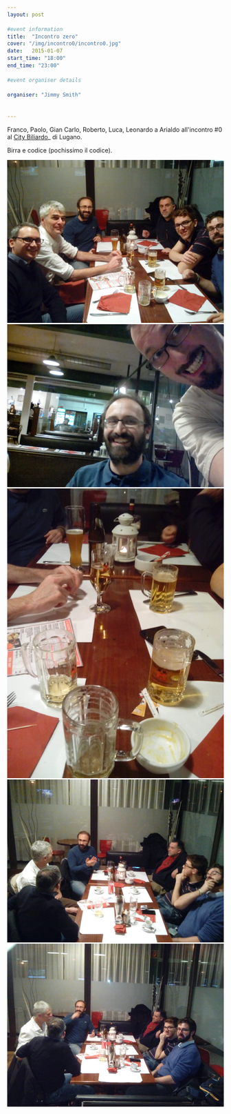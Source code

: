 ```yaml
---
layout: post

#event information
title:  "Incontro zero"
cover: "/img/incontro0/incontro0.jpg"
date:   2015-01-07
start_time: "18:00"
end_time: "23:00"

#event organiser details

organiser: "Jimmy Smith"


---
```

Franco, Paolo, Gian Carlo, Roberto, Luca, Leonardo a Arialdo all'incontro #0 al [City Biliardo](http://www.citybiliardo.com>)_ di Lugano.

Birra e codice (pochissimo il codice).

![incontro0_1](/img/incontro0/incontro0.jpg)
![incontro0_2](/img/incontro0/IMG_20150107_191018.jpg)
![incontro0_3](/img/incontro0/IMG_20150107_193939.jpg)
![incontro0_4](/img/incontro0/IMG_20150107_213436.jpg)
![incontro0_5](/img/incontro0/IMG_20150107_213505.jpg)
